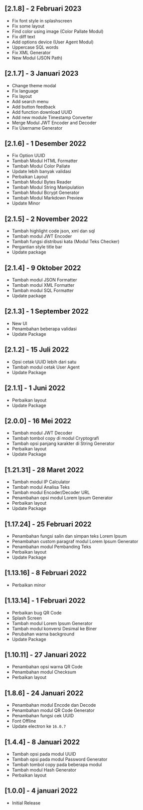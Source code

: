 ## [2.1.8] - 2 Februari 2023

* Fix font style in splashscreen
* Fix some layout
* Find color using image (Color Pallate Modul)
* Fix diff text
* Add options device (User Agent Modul)
* Uppercase SQL words
* Fix XML Generator
* New Modul (JSON Path)

## [2.1.7] - 3 Januari 2023

* Change theme modal
* Fix language
* Fix layout
* Add search menu
* Add button feedback
* Add function download UUID
* Add new module Timestamp Converter
* Merge Modul JWT Encoder and Decoder
* Fix Username Generator

## [2.1.6] - 1 Desember 2022

* Fix Option UUID
* Tambah Modul HTML Formatter
* Tambah Modul Color Pallate
* Update lebih banyak validasi
* Perbaikan Layout
* Tambah Modul Bytes Reader
* Tambah Modul String Manipulation
* Tambah Modul Bcrypt Generator
* Tambah Modul Markdown Preview
* Update Minor
## [2.1.5] - 2 November 2022

* Tambah highlight code json, xml dan sql
* Tambah modul JWT Encoder
* Tambah fungsi distribusi kata (Modul Teks Checker)
* Pergantian style title bar
* Update package

## [2.1.4] - 9 Oktober 2022

* Tambah modul JSON Formatter
* Tambah modul XML Formatter
* Tambah modul SQL Formatter
* Update package

## [2.1.3] - 1 September 2022

* New UI
* Penambahan beberapa validasi
* Update Package

## [2.1.2] - 15 Juli 2022

* Opsi cetak UUID lebih dari satu
* Tambah modul cetak User Agent
* Update Package

## [2.1.1] - 1 Juni 2022

* Perbaikan layout
* Update Package

## [2.0.0] - 16 Mei 2022

* Tambah modul JWT Decoder
* Tambah tombol copy di modul Cryptografi
* Tambah opsi panjang karakter di String Generator
* Perbaikan layout
* Update Package

## [1.21.31] - 28 Maret 2022

* Tambah modul IP Calculator
* Tambah modul Analisa Teks
* Tambah modul Encoder/Decoder URL
* Penambahan opsi modul Lorem Ipsum Generator
* Perbaikan layout
* Update Package

## [1.17.24] - 25 Februari 2022

* Penambahan fungsi salin dan simpan teks Lorem Ipsum
* Penambahan custom paragraf modul Lorem Ipsum Generator
* Penambahan modul Pembanding Teks
* Perbaikan layout
* Update Package

## [1.13.16] - 8 Februari 2022

* Perbaikan minor

## [1.13.14] - 1 Februari 2022

* Perbaikan bug QR Code
* Splash Screen
* Tambah modul Lorem Ipsum Generator
* Tambah modul konversi Desimal ke Biner
* Perubahan warna background
* Update Package

## [1.10.11] - 27 Januari 2022

* Penambahan opsi warna QR Code
* Penambahan modul Checksum
* Perbaikan layout

## [1.8.6] - 24 Januari 2022

* Penambahan modul Encode dan Decode
* Penambahan modul QR Code Generator
* Penambahan fungsi cek UUID
* Font Offline
* Update electron ke `16.0.7`

## [1.4.4] - 8 Januari 2022

* Tambah opsi pada modul UUID
* Tambah opsi pada modul Password Generator
* Tambah tombol copy pada beberapa modul
* Tambah modul Hash Generator
* Perbaikan layout

## [1.0.0] - 4 januari 2022

* Initial Release